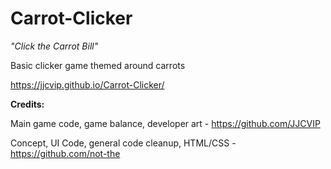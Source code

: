 # Carrot-Clicker
*"Click the Carrot Bill"*

Basic clicker game themed around carrots

https://jjcvip.github.io/Carrot-Clicker/


**Credits:**

Main game code, game balance, developer art - https://github.com/JJCVIP


Concept, UI Code, general code cleanup, HTML/CSS - https://github.com/not-the
